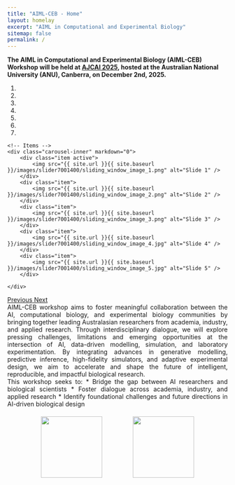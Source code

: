 ```yaml
---
title: "AIML-CEB - Home"
layout: homelay
excerpt: "AIML in Computational and Experimental Biology"
sitemap: false
permalink: /
---
```


**The AIML in Computational and Experimental Biology (AIML-CEB) Workshop will be held at [AJCAI 2025](https://ajcai2025.org/), hosted at the Australian National University (ANU), Canberra, on December 2nd, 2025.**

<div markdown="0" id="carousel" class="carousel slide" data-ride="carousel" data-interval="4000" data-pause="hover" >
    <!-- Menu -->
    <ol class="carousel-indicators">
        <li data-target="#carousel" data-slide-to="0" class="active"></li>
        <li data-target="#carousel" data-slide-to="1"></li>
        <li data-target="#carousel" data-slide-to="2"></li>
        <li data-target="#carousel" data-slide-to="3"></li>
        <li data-target="#carousel" data-slide-to="4"></li>
        <li data-target="#carousel" data-slide-to="5"></li>
        <li data-target="#carousel" data-slide-to="6"></li>
    </ol>

    <!-- Items -->
    <div class="carousel-inner" markdown="0">
        <div class="item active">
            <img src="{{ site.url }}{{ site.baseurl }}/images/slider7001400/sliding_window_image_1.png" alt="Slide 1" />
        </div>
        <div class="item">
            <img src="{{ site.url }}{{ site.baseurl }}/images/slider7001400/sliding_window_image_2.png" alt="Slide 2" />
        </div>
        <div class="item">
            <img src="{{ site.url }}{{ site.baseurl }}/images/slider7001400/sliding_window_image_3.png" alt="Slide 3" />
        </div>
        <div class="item">
            <img src="{{ site.url }}{{ site.baseurl }}/images/slider7001400/sliding_window_image_4.jpg" alt="Slide 4" />
        </div>
        <div class="item">
            <img src="{{ site.url }}{{ site.baseurl }}/images/slider7001400/sliding_window_image_5.jpg" alt="Slide 5" />
        </div>       
<!--          <div class="item">
            <img src="{{ site.url }}{{ site.baseurl }}/images/slider7001400/BSCCO2gap2.jpg" alt="Slide 6" />
        </div> -->
    </div>
  <a class="left carousel-control" href="#carousel" role="button" data-slide="prev">
    <span class="glyphicon glyphicon-chevron-left" aria-hidden="true"></span>
    <span class="sr-only">Previous</span>
  </a>
  <a class="right carousel-control" href="#carousel" role="button" data-slide="next">
    <span class="glyphicon glyphicon-chevron-right" aria-hidden="true"></span>
    <span class="sr-only">Next</span>
  </a>
</div>

<!-- <div style="text-align: justify">AI is rapidly transforming biology across the spectrum, from in-silico modelling to in-vitro and in-vivo experimentation. Advances in structure prediction, generative design, simulators, and adaptive laboratory workflows are enabling scientists to predict, design, and optimise biological systems with unprecedented precision. These developments are driving breakthroughs across structural biology, synthetic biology, systems biology, and bioengineering, opening the door to more predictive, automated, and data-driven experimentation. -->

<div style="text-align: justify">AIML-CEB workshop aims to foster meaningful collaboration between the AI, computational biology, and experimental biology communities by bringing together leading Australasian researchers from academia, industry, and applied research. Through interdisciplinary dialogue, we will explore pressing challenges, limitations and emerging opportunities at the intersection of AI, data-driven modelling, simulation, and laboratory experimentation. By integrating advances in generative modelling, predictive inference, high-fidelity simulators, and adaptive experimental design, we aim to accelerate and shape the future of intelligent, reproducible, and impactful biological research.

<!-- <div style="text-align: justify">Despite remarkable progress such as accurate structure prediction, generative biological models, high- fidelity simulators, and AI-guided experimental workflows - significant challenges remain. These include modelling dynamic biological processes across scales, integrating multi-modal and heterogeneous data, capturing environmental and experimental variability, generalising from limited or noisy datasets, and ensuring safety, interpretability, and robustness in AI-driven biological applications. Addressing these challenges will require the development of innovative AI methodologies, well-curated datasets and benchmarks, and close integration of computational and experimental efforts. -->

<div style="text-align: justify">This workshop seeks to:
* Bridge the gap between AI researchers and biological scientists
* Foster dialogue across academia, industry, and applied research
* Identify foundational challenges and future directions in AI-driven biological design

<!-- <div style="text-align: justify">As AIML in computational and experimental biology continues to expand rapidly worldwide, AJCAI offers a timely platform to spark new collaborations and strengthen networks within the Australasian research community. We invite researchers working on topics such as predictive modelling of biological function and properties, generative and simulation-based approaches, adaptive experimental design, data integration, and other emerging areas to join this vibrant exchange on shaping the next generation of AI-enabled biological discovery. -->

<!-- We are a dynamic research group at [LMU physics](https://www.physik.lmu.de/en/index.html) and at the [Leiden Institute of Physics](http://www.physics.leidenuniv.nl/). 

We have two overarching goals: first, 
**to understand quantum materials**, including strange metals, high-temperature superconductors, and quantum critical electron matter. Second, **to make novel and useful materials** that never existed before, like possible room-temperature superconductors. 
To achieve these goals, we develop new quantum sensing and quantum imaging instrumentation to obtain the key quantum mechanical degrees of freedom. We want to build the perfect instruments to answer the scientific questions we deem most important. 


We are currently building up our instruments right in the center of Munich, in the *Sommerfeldkeller*, where Sommerfeld and Röntgen worked. We will exchange ideas with world class groups working in quantum physics, cold-atom many-body physics, and 2d quantum materials. We are also a proud member of the [SuperC consortium](https://superc2033.com/our-team/).
 -->
<!-- 
**We are looking for passionate new PhD students, Postdocs, and Master students to join the team** [(more info)](https://www.allanlab.org/vacancies) **!** -->
    
<figure class="fifth" style="display: flex; justify-content: center; gap: 30px; align-items: center; margin: 20px 0;">
  <img src="{{ site.url }}{{ site.baseurl }}/images/logopic/data61.jpg" style="width: 140px; height: auto; margin: 0 20px;">
  <img src="{{ site.url }}{{ site.baseurl }}/images/logopic/ANU.png" style="width: 140px; height: auto; margin: 0 20px;">
</figure>
    
<!-- <figure class="fifth" style="text-align: center; margin: 20px 0;">
  <img src="{{ site.url }}{{ site.baseurl }}/images/logopic/data61.jpg" style="width: 140px; height: auto; margin: 0 15px;">
  <img src="{{ site.url }}{{ site.baseurl }}/images/logopic/ANU.png" style="width: 140px; height: auto; margin: 0 15px;">
</figure> -->

<!-- <figure class="fifth">
  <img src="{{ site.url }}{{ site.baseurl }}/images/logopic/data61.jpg" style="width: 130px">
  <img src="{{ site.url }}{{ site.baseurl }}/images/logopic/ANU.png" style="width: 140px">
  <img src="{{ site.url }}{{ site.baseurl }}/images/logopic/Tschira.png" style="width: 150px">
  <img src="{{ site.url }}{{ site.baseurl }}/images/logopic/Logo_ERC.jpg" style="width: 100px">
  <img src="{{ site.url }}{{ site.baseurl }}/images/logopic/SuperC_logo.png" style="width: 100px">
</figure> -->
